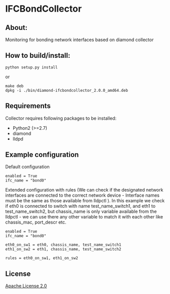 # IFCBondCollector

## About:
Monitoring for bonding network interfaces based on diamond collector

## How to build/install:
```
python setup.py install
```
or
```
make deb
dpkg -i ./bin/diamond-ifcbondcollector_2.0.0_amd64.deb
```

## Requirements
Collector requires following packages to be installed:
- Python2 (>=2.7)
- diamond
- lldpd


## Example configuration 

Default configuration

```
enabled = True
ifc_name = "bond0"
```

Extended configuration with rules (We can check if the designated network interfaces are connected to the correct network device - Interface names must be the same as those available from lldpctl ).
In this example we check if eth0 is connected to switch with name test_name_switch1, and eth1 to test_name_switch2, but chassis_name is only variable available from the lldpctl - we can use there any other variable to match it with each other like chassis_mac, port_descr etc.
```
enabled = True
ifc_name = "bond0"

eth0_on_sw1 = eth0, chassis_name, test_name_switch1
eth1_on_sw2 = eth1, chassis_name, test_name_switch2

rules = eth0_on_sw1, eth1_on_sw2
```

## License
[Apache License 2.0](LICENSE)
